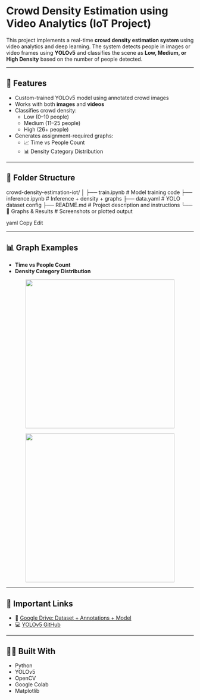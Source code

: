 # Crowd Density Estimation using Video Analytics (IoT Project)

This project implements a real-time **crowd density estimation system** using video analytics and deep learning. The system detects people in images or video frames using **YOLOv5** and classifies the scene as **Low, Medium, or High Density** based on the number of people detected.

---

## 🚀 Features
- Custom-trained YOLOv5 model using annotated crowd images
- Works with both **images** and **videos**
- Classifies crowd density:
  - Low (0–10 people)
  - Medium (11–25 people)
  - High (26+ people)
- Generates assignment-required graphs:
  - 📈 Time vs People Count
  - 📊 Density Category Distribution

---

## 📂 Folder Structure
crowd-density-estimation-iot/ │ ├── train.ipynb # Model training code ├── inference.ipynb # Inference + density + graphs ├── data.yaml # YOLO dataset config ├── README.md # Project description and instructions └── 📎 Graphs & Results # Screenshots or plotted output

yaml
Copy
Edit


---

## 📊 Graph Examples
- **Time vs People Count**  
- **Density Category Distribution**

<p align="center"><img src="graphs/time_vs_people.png" width="400"/></p>
<p align="center"><img src="graphs/density_distribution.png" width="400"/></p>

---

## 🔗 Important Links
- 📁 [Google Drive: Dataset + Annotations + Model](https://drive.google.com/your-public-folder-link)
- 💻 [YOLOv5 GitHub](https://github.com/ultralytics/yolov5)

---

## 👨‍💻 Built With
- Python
- YOLOv5
- OpenCV
- Google Colab
- Matplotlib
